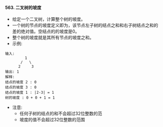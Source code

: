 #### 563. 二叉树的坡度
- 给定一个二叉树，计算整个树的坡度。
- 一个树的节点的坡度定义即为，该节点左子树的结点之和和右子树结点之和的差的绝对值。空结点的的坡度是0。
- 整个树的坡度就是其所有节点的坡度之和。
- 示例:
```
输入: 
         1
       /   \
      2     3
输出: 1
解释: 
结点的坡度 2 : 0
结点的坡度 3 : 0
结点的坡度 1 : |2-3| = 1
树的坡度 : 0 + 0 + 1 = 1

```
- 注意:
  - 任何子树的结点的和不会超过32位整数的范
  - 坡度的值不会超过32位整数的范围